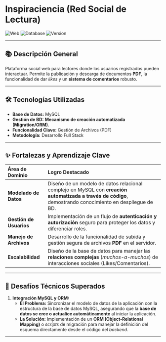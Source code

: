 # Inspiraciencia (Red Social de Lectura)

![Web](https://img.shields.io/badge/Web_Development-Full_Stack-blue?style=for-the-badge)
![Database](https://img.shields.io/badge/Base_de_Datos-MySQL-4479A1?style=for-the-badge&logo=mysql&logoColor=white)
![Version](https://img.shields.io/badge/Estado-Funcional-success?style=for-the-badge)

---

## 📚 Descripción General

Plataforma social web para lectores donde los usuarios registrados pueden interactuar. Permite la publicación y descarga de documentos **PDF**, la funcionalidad de dar *likes* y un **sistema de comentarios** robusto.

---

## 🛠️ Tecnologías Utilizadas

* **Base de Datos:** MySQL
* **Gestión de BD:** **Mecanismo de creación automatizada (Migration/ORM)**.
* **Funcionalidad Clave:** Gestión de Archivos (PDF)
* **Metodología:** Desarrollo Full Stack

---

## ✨ Fortalezas y Aprendizaje Clave

| Área de Dominio | Logro Destacado |
| :--- | :--- |
| **Modelado de Datos** | Diseño de un modelo de datos relacional complejo en MySQL con **creación automatizada a través de código**, demostrando conocimiento en despliegue de BD. |
| **Gestión de Usuarios** | Implementación de un flujo de **autenticación y autorización** seguro para proteger los datos y diferenciar roles. |
| **Manejo de Archivos** | Desarrollo de la funcionalidad de subida y gestión segura de archivos **PDF** en el servidor. |
| **Escalabilidad** | Diseño de la base de datos para manejar las **relaciones complejas** (*muchos-a-muchos*) de interacciones sociales (Likes/Comentarios). |

---

## 🚧 Desafíos Técnicos Superados

1.  **Integración MySQL y ORM:**
    * **El Problema:** Sincronizar el modelo de datos de la aplicación con la estructura de la base de datos MySQL, asegurando que la **base de datos se cree o actualice automáticamente** al iniciar la aplicación.
    * **La Solución:** Implementación de un **ORM (Object-Relational Mapping)** o *scripts* de migración para manejar la definición del esquema directamente desde el código del *backend*.



---

